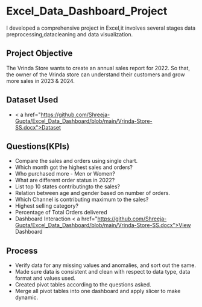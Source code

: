 # Excel_Data_Dashboard_Project
I developed a comprehensive project in Excel,it involves several stages data preprocessing,datacleaning and data visualization.

## Project Objective
The Vrinda Store wants to create an annual sales report for 2022. So that, the owner of the Vrinda store can understand their customers and grow more sales in 2023 & 2024.

## Dataset Used
- < a href="https://github.com/Shreeja-Gupta/Excel_Data_Dashboard/blob/main/Vrinda-Store-SS.docx">Dataset</a>

## Questions(KPIs)

- Compare the sales and orders using single chart.
- Which month got the highest sales and orders?
- Who purchased more - Men or Women?
- What are different order status in 2022?
- List top 10 states contributingto the sales?
- Relation between age and gender based on number of orders.
- Which Channel is contributing maximum to the sales?
- Highest selling category?
- Percentage of Total Orders delivered
- Dashboard Interaction < a href="https://github.com/Shreeja-Gupta/Excel_Data_Dashboard/blob/main/Vrinda-Store-SS.docx">View Dashboard</a>


## Process
- Verify data for any missing values and anomalies, and sort out the same.
- Made sure data is consistent and clean with respect to data type, data format and values used.
- Created pivot tables according to the questions asked.
- Merge all pivot tables into one dashboard and apply slicer to make dynamic.





